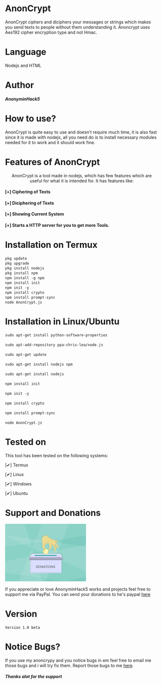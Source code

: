 # AnonCrypt
AnonCrypt ciphers and diciphers your messages or strings which makes you send texts to people without them understanding it. Anoncrypt uses Aes192 cipher encryption type and not Hmac. 

# Language
Nodejs and HTML

# Author
<h5>AnonyminHack5</h5>

# How to use? 
AnonCrypt is quite easy to use and doesn't require much time,  it is also fast since it is made with nodejs, all you need do is to install necessary modules needed for it to work and it should work fine. 

# Features of AnonCrypt
<p align="center">AnonCrypt is a tool made in nodejs,  which has few features which are useful for what it is intended for. It has features like: </p>

#### [+] Ciphering of Texts
#### [+] Diciphering of Texts
#### [+] Showing Current System
#### [+] Starts a HTTP server for you to get more Tools.


# Installation on Termux
```
pkg update
pkg upgrade 
pkg install nodejs
pkg install npm
npm install -g npm
npm install init
npm init -y
npm install crypto
npm install prompt-sync
node AnonCrypt.js
```

# Installation in Linux/Ubuntu
```
sudo apt-get install python-software-properties

sudo apt-add-repository ppa:chris-lea/node.js

sudo apt-get update

sudo apt-get install nodejs npm

sudo apt-get install nodejs

npm install init

npm init -y

npm install crypto

npm install prompt-sync

node AnonCrypt.js
```

# Tested on
This tool has been tested on the following systems:

[✔] Termux

[✔] Linux

[✔] Windows

[✔] Ubuntu
 
# Support and Donations
![](donations.jpeg) 
<br>
<p>If you appreciate or love AnonyminHack5 works and projects feel free to support me via PayPal. 
You can send your donations to he's paypal <a href="https://paypal.me/kwasconcept" target="_blank">here</a></p>


# Version
```
Version 1.0 beta
```


# Notice Bugs? 
If you use my anoncrypy and you notice bugs in em feel free to email me those bugs and i will try fix them. 
Report those bugs to me <a href="mailto:AnonyminHack5@protonmail.com" target="_blank">here</a>. 

<h5>Thanks alot for the support</h5>


































